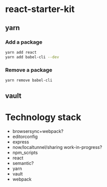# react-starter-kit

## yarn

### Add a package

```sh
yarn add react
yarn add babel-cli --dev
```
### Remove a package

```sh
yarn remove babel-cli
```

## vault



# Technology stack

* browsersync+webpack?
* editorconfig
* express
* now/localtunnel/sharing work-in-progress?
* npm_scripts
* react
* semantic?
* yarn
* vault
* webpack
